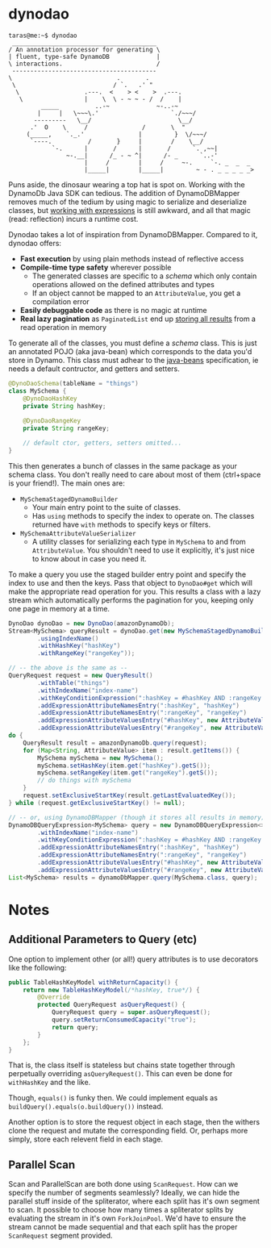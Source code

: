 # dynodao

```
taras@me:~$ dynodao
 ________________________________________
/ An annotation processor for generating \
| fluent, type-safe DynamoDB             |
\ interactions.                          /
 ----------------------------------------
\                             .       .
 \                           / `.   .' " 
  \                  .---.  <    > <    >  .---.
   \                 |    \  \ - ~ ~ - /  /    |
         _____          ..-~             ~-..-~
        |     |   \~~~\.'                    `./~~~/
       ---------   \__/                        \__/
      .'  O    \     /               /       \  " 
     (_____,    `._.'               |         }  \/~~~/
      `----.          /       }     |        /    \__/
            `-.      |       /      |       /      `. ,~~|
                ~-.__|      /_ - ~ ^|      /- _      `..-'   
                     |     /        |     /     ~-.     `-. _  _  _
                     |_____|        |_____|         ~ - . _ _ _ _ _>
```

Puns aside, the dinosaur wearing a top hat is spot on. Working with the DynamoDb Java SDK can tedious. The addition of DynamoDBMapper removes much of the tedium by using magic to serialize and deserialize classes, but [working with expressions](https://docs.aws.amazon.com/amazondynamodb/latest/developerguide/DynamoDBMapper.QueryScanExample.html) is still awkward, and all that magic (read: reflection) incurs a runtime cost.

Dynodao takes a lot of inspiration from DynamoDBMapper. Compared to it, dynodao offers:

* **Fast execution** by using plain methods instead of reflective access
* **Compile-time type safety** wherever possible
  * The generated classes are specific to a *schema* which only contain operations allowed on the defined attributes and types
  * If an object cannot be mapped to an `AttributeValue`, you get a compilation error
* **Easily debuggable code** as there is no magic at runtime
* **Real lazy pagination** as `PaginatedList` end up [storing all results](https://github.com/puppetlabs/aws-sdk-for-java/blob/master/src/main/java/com/amazonaws/services/dynamodb/datamodeling/PaginatedList.java#L121) from a read operation in memory

To generate all of the classes, you must define a *schema* class. This is just an annotated POJO (aka java-bean) which corresponds to the data you'd store in Dynamo. This class must adhear to the [java-beans](https://en.wikipedia.org/wiki/JavaBeans) specification, ie needs a default contructor, and getters and setters.

```java
@DynoDaoSchema(tableName = "things")
class MySchema {
    @DynoDaoHashKey
    private String hashKey;
    
    @DynoDaoRangeKey
    private String rangeKey;

    // default ctor, getters, setters omitted...
}
```

This then generates a bunch of classes in the same package as your schema class. You don't really need to care about most of them (ctrl+space is your friend!). The main ones are:
* `MySchemaStagedDynamoBuilder`
  * Your main entry point to the suite of classes.
  * Has `using` methods to specify the index to operate on. The classes returned have `with` methods to specify keys or filters.
* `MySchemaAttributeValueSerializer`
  * A utility classes for serializing each type in `MySchema` to and from `AttributeValue`. You shouldn't need to use it explicitly, it's just nice to know about in case you need it.

To make a query you use the staged builder entry point and specify the index to use and then the keys. Pass that object to `DynoDao#get` which will make the appropriate read operation for you. This results a class with a lazy stream which automatically performs the pagination for you, keeping only one page in memory at a time.
```java
DynoDao dynoDao = new DynoDao(amazonDynamoDb);
Stream<MySchema> queryResult = dynoDao.get(new MySchemaStagedDynamoBuilder()
        .usingIndexName()
        .withHashKey("hashKey")
        .withRangeKey("rangeKey"));
```

```java
// -- the above is the same as --
QueryRequest request = new QueryResult()
        .withTable("things")
        .withIndexName("index-name")
        .withKeyConditionExpression(":hashKey = #hashKey AND :rangeKey = #rangeKey")
        .addExpressionAttributeNamesEntry(":hashKey", "hashKey")
        .addExpressionAttributeNamesEntry(":rangeKey", "rangeKey")
        .addExpressionAttributeValuesEntry("#hashKey", new AttributeValue().withS("hashKey"))
        .addExpressionAttributeValuesEntry("#rangeKey", new AttributeValue().withS("rangeKey"));
do {
    QueryResult result = amazonDynamoDb.query(request);
    for (Map<String, AttributeValue> item : result.getItems()) {
        MySchema mySchema = new MySchema();
        mySchema.setHashKey(item.get("hashKey").getS());
        mySchema.setRangeKey(item.get("rangeKey").getS());
        // do things with mySchema
    }
    request.setExclusiveStartKey(result.getLastEvaluatedKey());
} while (request.getExclusiveStartKey() != null);
```

```java
// -- or, using DynamoDBMapper (though it stores all results in memory) --
DynamoDBQueryExpression<MySchema> query = new DynamoDBQueryExpression<>()
        .withIndexName("index-name")
        .withKeyConditionExpression(":hashKey = #hashKey AND :rangeKey = #rangeKey")
        .addExpressionAttributeNamesEntry(":hashKey", "hashKey")
        .addExpressionAttributeNamesEntry(":rangeKey", "rangeKey")
        .addExpressionAttributeValuesEntry("#hashKey", new AttributeValue().withS("hashKey"))
        .addExpressionAttributeValuesEntry("#rangeKey", new AttributeValue().withS("rangeKey"));
List<MySchema> results = dynamoDbMapper.query(MySchema.class, query);
```

# Notes

## Additional Parameters to Query (etc)
One option to implement other (or all!) query attributes is to use decorators like the following:

```java
public TableHashKeyModel withReturnCapacity() {  
    return new TableHashKeyModel(/*hashKey, true*/) {
        @Override
        protected QueryRequest asQueryRequest() {
            QueryRequest query = super.asQueryRequest();
            query.setReturnConsumedCapacity("true");
            return query;
        }
    };
}
```
That is, the class itself is stateless but chains state together through perpetually overriding `asQueryRequest()`. This can even be done for `withHashKey` and the like.

Though, `equals()` is funky then. We could implement equals as `buildQuery().equals(o.buildQuery())` instead.

Another option is to store the request object in each stage, then the withers clone the request and mutate the corresponding field. Or, perhaps more simply, store each relevent field in each stage.

## Parallel Scan
Scan and ParallelScan are both done using `ScanRequest`. How can we specify the number of segments seamlessly? Ideally, we can hide the parallel stuff inside of the spliterator, where each split has it's own segment to scan. It possible to choose how many times a spliterator splits by evaluating the stream in it's own `ForkJoinPool`. We'd have to ensure the stream cannot be made sequential and that each split has the proper `ScanRequest` segment provided.
